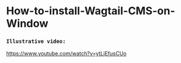 # How-to-install-Wagtail-CMS-on-Window

### `Illustrative video:`

https://www.youtube.com/watch?v=ytLjEfusCUo
